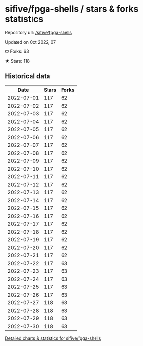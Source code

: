 # sifive/fpga-shells / stars & forks statistics

Repository url: [/sifive/fpga-shells](https://github.com/sifive/fpga-shells)

Updated on Oct 2022, 07

☋ Forks: 63

★ Stars: 118

## Historical data
| Date | Stars | Forks |
|------|-------|-------|
| 2022-07-01 | 117 | 62 | 
| 2022-07-02 | 117 | 62 | 
| 2022-07-03 | 117 | 62 | 
| 2022-07-04 | 117 | 62 | 
| 2022-07-05 | 117 | 62 | 
| 2022-07-06 | 117 | 62 | 
| 2022-07-07 | 117 | 62 | 
| 2022-07-08 | 117 | 62 | 
| 2022-07-09 | 117 | 62 | 
| 2022-07-10 | 117 | 62 | 
| 2022-07-11 | 117 | 62 | 
| 2022-07-12 | 117 | 62 | 
| 2022-07-13 | 117 | 62 | 
| 2022-07-14 | 117 | 62 | 
| 2022-07-15 | 117 | 62 | 
| 2022-07-16 | 117 | 62 | 
| 2022-07-17 | 117 | 62 | 
| 2022-07-18 | 117 | 62 | 
| 2022-07-19 | 117 | 62 | 
| 2022-07-20 | 117 | 62 | 
| 2022-07-21 | 117 | 62 | 
| 2022-07-22 | 117 | 63 | 
| 2022-07-23 | 117 | 63 | 
| 2022-07-24 | 117 | 63 | 
| 2022-07-25 | 117 | 63 | 
| 2022-07-26 | 117 | 63 | 
| 2022-07-27 | 118 | 63 | 
| 2022-07-28 | 118 | 63 | 
| 2022-07-29 | 118 | 63 | 
| 2022-07-30 | 118 | 63 | 


[Detailed charts & statistics for sifive/fpga-shells](https://reviewgithub.com/rep/sifive/fpga-shells)
